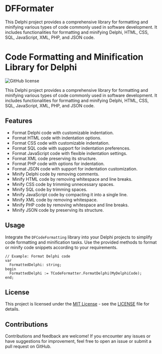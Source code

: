 # DFFormater
This Delphi project provides a comprehensive library for formatting and minifying various types of code commonly used in software development. It includes functionalities for formatting and minifying Delphi, HTML, CSS, SQL, JavaScript, XML, PHP, and JSON code.

# Code Formatting and Minification Library for Delphi

![GitHub license](https://img.shields.io/badge/license-MIT-blue.svg)

This Delphi project provides a comprehensive library for formatting and minifying various types of code commonly used in software development. It includes functionalities for formatting and minifying Delphi, HTML, CSS, SQL, JavaScript, XML, PHP, and JSON code.

## Features

- Format Delphi code with customizable indentation.
- Format HTML code with indentation options.
- Format CSS code with customizable indentation.
- Format SQL code with support for indentation preferences.
- Format JavaScript code with flexible indentation settings.
- Format XML code preserving its structure.
- Format PHP code with options for indentation.
- Format JSON code with support for indentation customization.
- Minify Delphi code by removing comments.
- Minify HTML code by removing whitespace and line breaks.
- Minify CSS code by trimming unnecessary spaces.
- Minify SQL code by trimming spaces.
- Minify JavaScript code by compacting it into a single line.
- Minify XML code by removing whitespace.
- Minify PHP code by removing whitespace and line breaks.
- Minify JSON code by preserving its structure.

## Usage

Integrate the `DFCodeFormatting` library into your Delphi projects to simplify code formatting and minification tasks. Use the provided methods to format or minify code snippets according to your requirements.

```delphi
// Example: Format Delphi code
var
  FormattedDelphi: string;
begin
  FormattedDelphi := TCodeFormatter.FormatDelphi(MyDelphiCode);
end;
```

## License

This project is licensed under the [MIT License](https://opensource.org/licenses/MIT) - see the [LICENSE](LICENSE) file for details.

## Contributions

Contributions and feedback are welcome! If you encounter any issues or have suggestions for improvement, feel free to open an issue or submit a pull request on GitHub.
